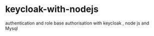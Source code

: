 # keycloak-with-nodejs
authentication and role base authorisation with keycloak , node js and Mysql
